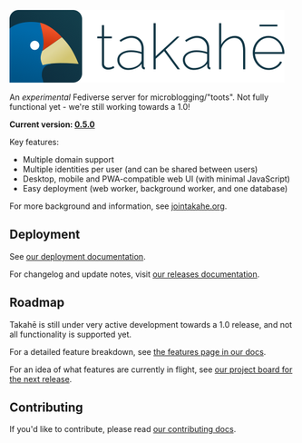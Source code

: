 ![takahē](static/img/logo-128.png)

An *experimental* Fediverse server for microblogging/"toots". Not fully functional yet -
we're still working towards a 1.0!

**Current version: [0.5.0](https://docs.jointakahe.org/en/latest/releases/0.5/)**

Key features:

- Multiple domain support
- Multiple identities per user (and can be shared between users)
- Desktop, mobile and PWA-compatible web UI (with minimal JavaScript)
- Easy deployment (web worker, background worker, and one database)

For more background and information, see [jointakahe.org](https://jointakahe.org/).


## Deployment

See [our deployment documentation](https://docs.jointakahe.org/en/latest/installation/).

For changelog and update notes, visit [our releases documentation](https://docs.jointakahe.org/en/latest/releases/).


## Roadmap

Takahē is still under very active development towards a 1.0 release, and not
all functionality is supported yet.

For a detailed feature breakdown, see [the features page in our docs](https://docs.jointakahe.org/en/latest/features/).

For an idea of what features are currently in flight, see [our project board for the next release](https://github.com/orgs/jointakahe/projects/1/views/1).


## Contributing

If you'd like to contribute, please read [our contributing docs](https://docs.jointakahe.org/en/latest/contributing/).
